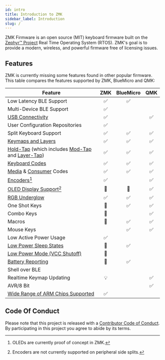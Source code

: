```yaml
---
id: intro
title: Introduction to ZMK
sidebar_label: Introduction
slug: /
---
```


ZMK Firmware is an open source (MIT) keyboard
firmware built on the [Zephyr™ Project](https://zephyrproject.org/) Real Time Operating System (RTOS). ZMK's goal is to provide a modern, wireless, and powerful firmware free of licensing issues.

## Features

ZMK is currently missing some features found in other popular firmware. This table compares the features supported by ZMK, BlueMicro and QMK:

| **Feature**                                                                                                            | ZMK | BlueMicro | QMK |
| ---------------------------------------------------------------------------------------------------------------------- | :-: | :-------: | :-: |
| Low Latency BLE Support                                                                                                | ✅  |    ✅     |     |
| Multi-Device BLE Support                                                                                               | ✅  |           |     |
| [USB Connectivity](behavior/outputs)                                                                                   | ✅  |           | ✅  |
| User Configuration Repositories                                                                                        | ✅  |           |     |
| Split Keyboard Support                                                                                                 | ✅  |    ✅     | ✅  |
| [Keymaps and Layers](behavior/layers)                                                                                  | ✅  |    ✅     | ✅  |
| [Hold-Tap](behavior/hold-tap) (which includes [Mod-Tap](behavior/mod-tap) and [Layer-Tap](behavior/layers/#layer-tap)) | ✅  |    ✅     | ✅  |
| [Keyboard Codes](codes/#keyboard)                                                                                      | ✅  |    ✅     | ✅  |
| [Media](codes/#media-controls) & [Consumer](codes/#consumer-controls) Codes                                            | ✅  |    ✅     | ✅  |
| [Encoders](feature/encoders)[^1]                                                                                       | ✅  |           | ✅  |
| [OLED Display Support](feature/displays)[^2]                                                                           | 🚧  |    🚧     | ✅  |
| [RGB Underglow](feature/underglow)                                                                                     | ✅  |    ✅     | ✅  |
| One Shot Keys                                                                                                          | 🚧  |    ✅     | ✅  |
| Combo Keys                                                                                                             | 🚧  |           | ✅  |
| Macros                                                                                                                 | 🚧  |    ✅     | ✅  |
| Mouse Keys                                                                                                             |     |    ✅     | ✅  |
| Low Active Power Usage                                                                                                 | ✅  |           |     |
| [Low Power Sleep States](https://github.com/zmkfirmware/zmk/pull/211)                                                  | 🚧  |    ✅     |     |
| [Low Power Mode (VCC Shutoff)](https://github.com/zmkfirmware/zmk/pull/242)                                            | 🚧  |           |     |
| [Battery Reporting](https://github.com/zmkfirmware/zmk/issues/47)                                                      | 🚧  |    ✅     |     |
| Shell over BLE                                                                                                         |     |           |     |
| Realtime Keymap Updating                                                                                               | 💡  |           | ✅  |
| AVR/8 Bit                                                                                                              |     |           | ✅  |
| [Wide Range of ARM Chips Supported](https://docs.zephyrproject.org/latest/boards/index.html)                           | ✅  |           |     |

[^2]: Encoders are not currently supported on peripheral side splits.
[^1]: OLEDs are currently proof of concept in ZMK.

## Code Of Conduct

Please note that this project is released with a
[Contributor Code of Conduct](https://www.contributor-covenant.org/version/2/0/code_of_conduct/).
By participating in this project you agree to abide by its terms.
